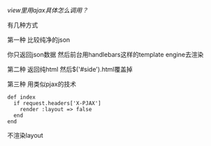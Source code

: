 *view里用ajax具体怎么调用？*

有几种方式

第一种 比较纯净的json

你只返回json数据 然后前台用handlebars这样的template engine去渲染

第二种 返回纯html 然后$('#side').html覆盖掉

第三种 用类似pjax的技术

	def index
	  if request.headers['X-PJAX']
	    render :layout => false
	  end
	end

不渲染layout